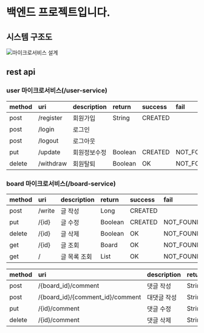# 백엔드 프로젝트입니다.

## 시스템 구조도
![마이크로서비스 설계](https://user-images.githubusercontent.com/55542546/169332042-cc231e91-28fa-42de-b204-ea62556b2919.PNG)

## rest api
### user 마이크로서비스(/user-service)

| method  | uri  | description  | return | success | fail |
|:----------|:----------|:----------|:-------|:-----------|:-----------|
| post    | /register    | 회원가입   | String | CREATED |  |
| post    | /login    | 로그인    | | | |
| post    | /logout    | 로그아웃    | | | |
| put    | /update    | 회원정보수정    | Boolean | CREATED | NOT_FOUND  |
| delete | /withdraw    | 회원탈퇴    | Boolean | OK | NOT_FOUND |

### board 마이크로서비스(/board-service)

| method  | uri  | description  | return | success | fail |
|:----------|:----------|:----------|:--------|:------------|:-----------|
| post    | /write    | 글 작성   | Long | CREATED | |
| put    | /{id}    | 글 수정    | Boolean | CREATED | NOT_FOUND |
| delete | /{id}    | 글 삭제    | Boolean | OK | NOT_FOUND |
| get | /{id} | 글 조회 | Board | OK | NOT_FOUND |
| get | / | 글 목록 조회 | List<Board> | OK | NOT_FOUND |  

| method  | uri  | description  | return | success | fail |
|:-----------|:--------------------------------------|:----------------|:--------------|:-------------------|:---------------------|
| post | /{board_id}/comment | 댓글 작성 | String | CREATED | NOT_FOUND |
| post | /{board_id}/{comment_id}/comment | 대댓글 작성 | String | CREATED | NOT_FOUND |  
| put | /{id}/comment | 댓글 수정 | String | CREATED | NOT_MODIFIED |
| delete | /{id}/comment | 댓글 삭제 | String | OK | NOT_FOUND |  

